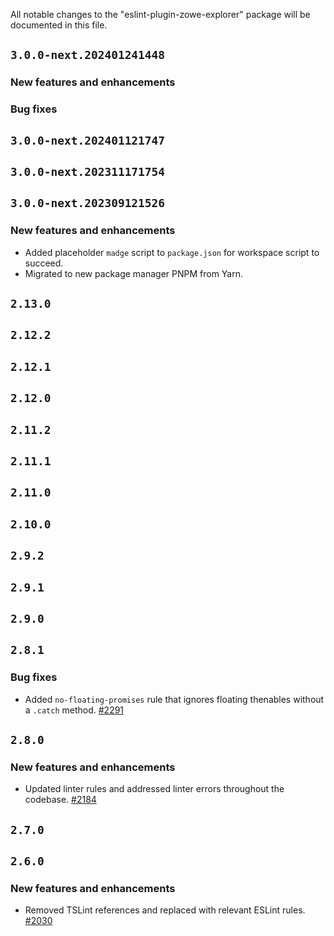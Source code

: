 All notable changes to the "eslint-plugin-zowe-explorer" package will be documented in this file.

## `3.0.0-next.202401241448`

### New features and enhancements

### Bug fixes

## `3.0.0-next.202401121747`

## `3.0.0-next.202311171754`

## `3.0.0-next.202309121526`

### New features and enhancements

- Added placeholder `madge` script to `package.json` for workspace script to succeed.
- Migrated to new package manager PNPM from Yarn.

## `2.13.0`

## `2.12.2`

## `2.12.1`

## `2.12.0`

## `2.11.2`

## `2.11.1`

## `2.11.0`

## `2.10.0`

## `2.9.2`

## `2.9.1`

## `2.9.0`

## `2.8.1`

### Bug fixes

- Added `no-floating-promises` rule that ignores floating thenables without a `.catch` method. [#2291](https://github.com/zowe/vscode-extension-for-zowe/issues/2291)

## `2.8.0`

### New features and enhancements

- Updated linter rules and addressed linter errors throughout the codebase. [#2184](https://github.com/zowe/vscode-extension-for-zowe/issues/2184)

## `2.7.0`

## `2.6.0`

### New features and enhancements

- Removed TSLint references and replaced with relevant ESLint rules. [#2030](https://github.com/zowe/vscode-extension-for-zowe/issues/2030)
